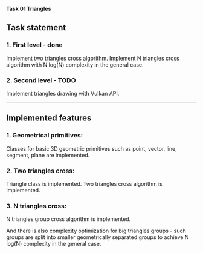
__Task 01 Triangles__

## __Task statement__

### 1. First level - done

Implement two triangles cross algorithm. Implement N triangles cross algorithm with N log(N) complexity in the general case.

### 2. Second level - TODO

Implement triangles drawing with Vulkan API.

---

## __Implemented features__

### 1. Geometrical primitives:

Classes for basic 3D geometric primitives such as point, vector, line, segment, plane are implemented.

### 2. Two triangles cross:

Triangle class is implemented. Two triangles cross algorithm is implemented.

### 3. N triangles cross:

N triangles group cross algorithm is implemented.

And there is also complexity optimization for big triangles groups - such groups are split into smaller geometrically separated groups to achieve N log(N) complexity in the general case.

